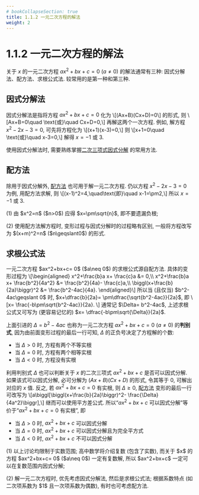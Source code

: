 ```yaml
---
# bookCollapseSection: true
title: 1.1.2 一元二次方程的解法
weight: 2
---
```


# 1.1.2 一元二次方程的解法

关于 $x$ 的一元二次方程 $ax^2+bx+c= 0$ ($a\neq 0$) 的解法通常有三种: 因式分解法、配方法、求根公式法. 较常用的是第一种和第三种.

## 因式分解法

因式分解法是指将方程 $ax^2+bx+c= 0$ 化为 \\[(Ax+B)(Cx+D)=0\\] 的形式, 则 \\[Ax+B=0\quad \text{或}\quad Cx+D=0,\\] 再解这两个一次方程. 例如, 解方程 $x^2-2x-3=0$, 可先将方程化为 \\[(x+1)(x-3)=0,\\] 则 \\[x+1=0\quad \text{或}\quad x-3=0,\\] 解得 $x=-1$ 或 $3$.

使用因式分解法时, 需要熟练掌握[二次三项式因式分解](../1-1-1-factoring) 的常用方法.

## 配方法

除用于因式分解外, [配方法](../1-1-1-factoring#配方法) 也可用于解一元二次方程. 仍以方程 $x^2-2x-3=0$ 为例, 用配方法求解, 则 \\[(x-1)^2=4,\quad\text{即}\quad x-1=\pm2,\\] 所以 $x=-1$ 或 $3$.

<myremark>
    <p>(1) 由 $x^2=n$ ($n>0$) 应得 $x=\pm\sqrt{n}$, 即不要遗漏负根;</p>
    <p>(2) 使用配方法解方程时, 变形过程与因式分解时的过程略有区别, 一般将方程改写为 $(x+m)^2=n$ ($n\geqslant0$) 的形式.</p>
</myremark>

<span id="求根公式"></span>
## 求根公式法

<p>一元二次方程 $ax^2+bx+c= 0$ ($a\neq 0$) 的求根公式源自配方法. 具体的变形过程为 \[\begin{aligned}
        x^2+\frac{b}a x+ \frac{c}a &= 0,\\
        x^2+\frac{b}a x+ \frac{b^2}{4a^2} &= \frac{b^2}{4a}- \frac{c}a,\\
        \biggl(x+\frac{b}{2a}\biggr)^2 &= \frac{b^2-4ac}{4a}.
    \end{aligned}\] 所以当 (且仅当) $b^2-4ac\geqslant 0$ 时, $x+\dfrac{b}{2a}= \pm\dfrac{\sqrt{b^2-4ac}}{2a}$, 即 \[x= \frac{-b\pm\sqrt{b^2-4ac}}{2a}.
\] 通常记 $\Delta= b^2-4ac$, 上述求根公式又可写为 (更容易记忆的) $x= \dfrac{-b\pm\sqrt{\Delta}}{2a}$.</p>

上面引进的 $\Delta= b^2-4ac$ 也称为一元二次方程 $ax^2+bx+c= 0$ ($a\neq 0$) 的**判别式**, 因为由前面变形过程的最后一行可知, $\Delta$ 的正负号决定了方程解的个数: 

- 当 $\Delta>0$ 时, 方程有两个不等实根
- 当 $\Delta=0$ 时, 方程有两个相等实根
- 当 $\Delta<0$ 时, 方程没有实根

利用判别式 $\Delta$ 也可以判断关于 $x$ 的二次三项式 $ax^2+bx+c$ 是否可以因式分解. 如果该式可以因式分解, 必可分解为 $(Ax+B)(Cx+D)$ 的形式, 令其等于 $0$, 可解出对应的 $x$ 值. 反之, 若 $ax^2+bx+c=0$ 有实根, 则 $\Delta\geqslant 0$, [配方法](../1-1-1-factoring#配方法) 变形的最后一行可改写为 \\[a\biggl[\biggl(x+\frac{b}{2a}\biggr)^2- \frac{\Delta}{4a^2}\biggr],\\] 继而可以使用平方差公式. 所以“$ax^2+bx+c$ 可以因式分解”等价于“$ax^2+bx+c=0$ 有实根”, 即

- 当 $\Delta>0$ 时, $ax^2+bx+c$ 可以因式分解
- 当 $\Delta=0$ 时, $ax^2+bx+c$ 可以因式分解且为完全平方式
- 当 $\Delta<0$ 时, $ax^2+bx+c$ 不可以因式分解

<myremark>
    <p>(1) 以上讨论均限制于实数范围; 高中数学将介绍复数 (包含了实数), 而关于 $x$ 的方程 $ax^2+bx+c= 0$ ($a\neq 0$) 一定有复数解, 所以 $ax^2+bx+c$ 一定可以在复数范围内因式分解;</p>
    <p>(2) 解一元二次方程时, 优先考虑因式分解法, 然后是求根公式法; 根据系数特点 (如二次项系数为 $1$ 且一次项系数为偶数), 有时也可考虑配方法.</p>
</myremark>